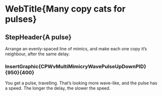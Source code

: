 
# WebTitle{Many copy cats for pulses}

## StepHeader{A pulse}

Arrange an evenly-spaced line of mimics, and make each one copy it’s neighbour, after the same delay.

### InsertGraphic{CPWvMultiMimicryWavePulseUpDownPID}{950}{400}

You get a pulse, travelling. That’s looking more wave-like, and the pulse has a speed. The longer the delay, the slower the speed.

